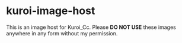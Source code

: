 # kuroi-image-host
This is an image host for Kuroi_Cc. 
Please **DO NOT USE** these images anywhere in any form without my permission.
